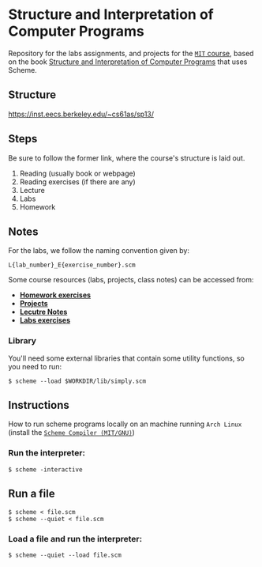 # Structure and Interpretation of Computer Programs

Repository for the labs assignments, and projects for the [`MIT` course](https://archive.org/details/ucberkeley-webcast-PL3E89002AA9B9879E?sort=titleSorter), based on the book [Structure and Interpretation of Computer Programs](https://mitpress.mit.edu/sites/default/files/sicp/full-text/book/book.html) that uses Scheme.

## Structure

https://inst.eecs.berkeley.edu/~cs61as/sp13/

## Steps

Be sure to follow the former link, where the course's structure is laid out.

1. Reading (usually book or webpage)
2. Reading exercises (if there are any)
2. Lecture
3. Labs
4. Homework

## Notes

For the labs, we follow the naming convention given by:

```
L{lab_number}_E{exercise_number}.scm
```

Some course resources (labs, projects, class notes) can be accessed from:

- [**Homework exercises**](https://inst.eecs.berkeley.edu/%7Ecs61a/reader/nodate-hw.pdf)
- [**Projects**](https://people.eecs.berkeley.edu/~bh/61a-pages/Volume1/CS%2061A%20Course%20Reader,%20Volume%201.html)
- [**Lecutre Notes**](https://people.eecs.berkeley.edu/~bh/61a-pages/Volume2/notes.pdf)
- [**Labs exercises**](https://inst.eecs.berkeley.edu/%7Ecs61a/reader/nodate-labs.pdf)

### Library

You'll need some external libraries that contain some utility functions, so you need to run:

```console
$ scheme --load $WORKDIR/lib/simply.scm
```

## Instructions

How to run scheme programs locally on an machine running `Arch Linux` (install the [`Scheme Compiler (MIT/GNU)`](https://wiki.archlinux.org/title/Scheme))

###  Run the interpreter:

```console
$ scheme -interactive
```

## Run a file

```console
$ scheme < file.scm
$ scheme --quiet < file.scm
```

### Load a file and run the interpreter:

```console
$ scheme --quiet --load file.scm
```
